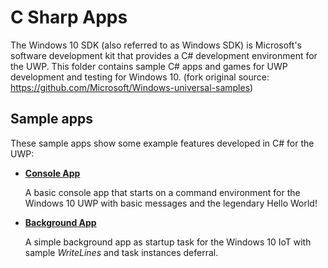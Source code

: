 # C Sharp Apps
The Windows 10 SDK (also referred to as Windows SDK) is Microsoft's software development kit that provides a C# development environment for the UWP. This folder contains sample C# apps and games for UWP development and testing for Windows 10. (fork original source: https://github.com/Microsoft/Windows-universal-samples)

## Sample apps
These sample apps show some example features developed in C# for the UWP:
- [**Console App**](/C%23/ConsoleApp)

  A basic console app that starts on a command environment for the Windows 10 UWP with basic messages and the legendary Hello World!

- [**Background App**](/C%23/BackgroundApp)

  A simple background app as startup task for the Windows 10 IoT with sample *WriteLines* and task instances deferral.
